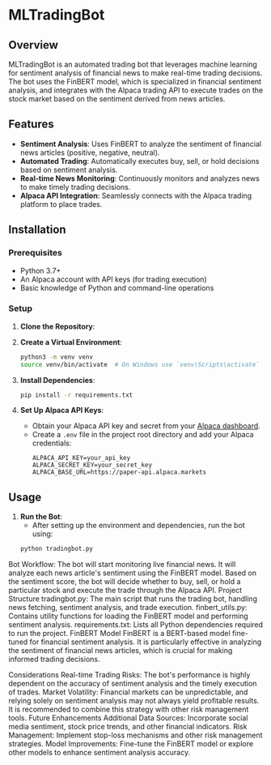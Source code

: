 # MLTradingBot

## Overview

MLTradingBot is an automated trading bot that leverages machine learning for sentiment analysis of financial news to make real-time trading decisions. The bot uses the FinBERT model, which is specialized in financial sentiment analysis, and integrates with the Alpaca trading API to execute trades on the stock market based on the sentiment derived from news articles.

## Features

- **Sentiment Analysis**: Uses FinBERT to analyze the sentiment of financial news articles (positive, negative, neutral).
- **Automated Trading**: Automatically executes buy, sell, or hold decisions based on sentiment analysis.
- **Real-time News Monitoring**: Continuously monitors and analyzes news to make timely trading decisions.
- **Alpaca API Integration**: Seamlessly connects with the Alpaca trading platform to place trades.

## Installation

### Prerequisites

- Python 3.7+
- An Alpaca account with API keys (for trading execution)
- Basic knowledge of Python and command-line operations

### Setup

1. **Clone the Repository**:

2. **Create a Virtual Environment**:
    ```bash
    python3 -m venv venv
    source venv/bin/activate  # On Windows use `venv\Scripts\activate`
    ```

3. **Install Dependencies**:
    ```bash
    pip install -r requirements.txt
    ```

4. **Set Up Alpaca API Keys**:
   - Obtain your Alpaca API key and secret from your [Alpaca dashboard](https://alpaca.markets/).
   - Create a `.env` file in the project root directory and add your Alpaca credentials:
     ```
     ALPACA_API_KEY=your_api_key
     ALPACA_SECRET_KEY=your_secret_key
     ALPACA_BASE_URL=https://paper-api.alpaca.markets
     ```

## Usage

1. **Run the Bot**:
   - After setting up the environment and dependencies, run the bot using:
   ```bash
   python tradingbot.py
Bot Workflow:
The bot will start monitoring live financial news.
It will analyze each news article's sentiment using the FinBERT model.
Based on the sentiment score, the bot will decide whether to buy, sell, or hold a particular stock and execute the trade through the Alpaca API.
Project Structure
tradingbot.py: The main script that runs the trading bot, handling news fetching, sentiment analysis, and trade execution.
finbert_utils.py: Contains utility functions for loading the FinBERT model and performing sentiment analysis.
requirements.txt: Lists all Python dependencies required to run the project.
FinBERT Model
FinBERT is a BERT-based model fine-tuned for financial sentiment analysis. It is particularly effective in analyzing the sentiment of financial news articles, which is crucial for making informed trading decisions.

Considerations
Real-time Trading Risks: The bot's performance is highly dependent on the accuracy of sentiment analysis and the timely execution of trades.
Market Volatility: Financial markets can be unpredictable, and relying solely on sentiment analysis may not always yield profitable results. It is recommended to combine this strategy with other risk management tools.
Future Enhancements
Additional Data Sources: Incorporate social media sentiment, stock price trends, and other financial indicators.
Risk Management: Implement stop-loss mechanisms and other risk management strategies.
Model Improvements: Fine-tune the FinBERT model or explore other models to enhance sentiment analysis accuracy.
